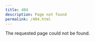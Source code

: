 ```yaml
---
title: 404
description: Page not found
permalink: /404.html
---
```


The requested page could not be found.
